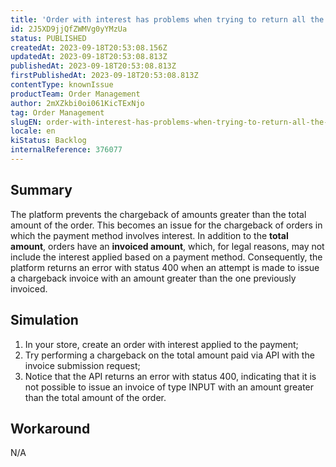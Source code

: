 ```yaml
---
title: 'Order with interest has problems when trying to return all the items and refund the total payment'
id: 2J5XD9jjQfZWMVg0yYMzUa
status: PUBLISHED
createdAt: 2023-09-18T20:53:08.156Z
updatedAt: 2023-09-18T20:53:08.813Z
publishedAt: 2023-09-18T20:53:08.813Z
firstPublishedAt: 2023-09-18T20:53:08.813Z
contentType: knownIssue
productTeam: Order Management
author: 2mXZkbi0oi061KicTExNjo
tag: Order Management
slugEN: order-with-interest-has-problems-when-trying-to-return-all-the-items-and-refund-the-total-payment
locale: en
kiStatus: Backlog
internalReference: 376077
---
```


## Summary


The platform prevents the chargeback of amounts greater than the total amount of the order. This becomes an issue for the chargeback of orders in which the payment method involves interest.
In addition to the **total amount**, orders have an **invoiced amount**, which, for legal reasons, may not include the interest applied based on a payment method.
Consequently, the platform returns an error with status 400 when an attempt is made to issue a chargeback invoice with an amount greater than the one previously invoiced.

###

###

## Simulation



1. In your store, create an order with interest applied to the payment;
2. Try performing a chargeback on the total amount paid via API with the invoice submission request;
3. Notice that the API returns an error with status 400, indicating that it is not possible to issue an invoice of type INPUT with an amount greater than the total amount of the order.

###

###

## Workaround


N/A




